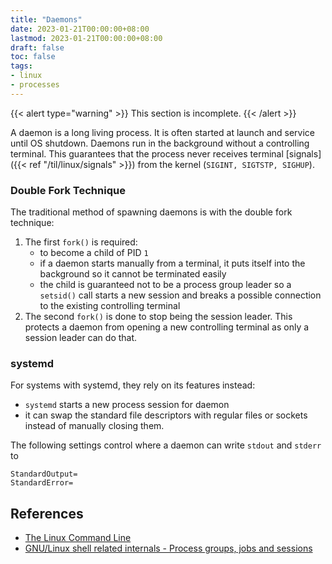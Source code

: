 ```yaml
---
title: "Daemons"
date: 2023-01-21T00:00:00+08:00
lastmod: 2023-01-21T00:00:00+08:00
draft: false
toc: false
tags:
- linux
- processes
---
```


{{< alert type="warning" >}}
This section is incomplete.
{{< /alert >}}

A daemon is a long living process. It is often started at launch and service
until OS shutdown. Daemons run in the background without a controlling terminal.
This guarantees that the process never receives terminal [signals]({{< ref
"/til/linux/signals" >}}) from the kernel (`SIGINT, SIGTSTP, SIGHUP`).

### Double Fork Technique

The traditional method of spawning daemons is with the double fork technique:

1. The first `fork()` is required:
	- to become a child of PID `1`
	- if a daemon starts manually from a  terminal, it puts itself into the background so it cannot be terminated easily
	- the child is guaranteed not to be a process group leader so a `setsid()` call starts a new session and breaks a possible connection to the existing controlling terminal
2. The second `fork()` is done to stop being the session leader. This protects a daemon from opening a new controlling terminal as only a session leader can do that.

### systemd

For systems with systemd, they rely on its features instead:
- `systemd` starts a new process session for daemon
- it can swap the standard file descriptors with regular files or sockets
  instead of manually closing them.

The following settings control where a daemon can write `stdout` and `stderr` to

```systemd
StandardOutput=
StandardError=
```

## References
- [The Linux Command Line](https://linuxcommand.org/tlcl.php)
- [GNU/Linux shell related internals - Process groups, jobs and sessions](https://biriukov.dev/docs/fd-pipe-session-terminal/3-process-groups-jobs-and-sessions/#process-groups-jobs-and-sessions)
